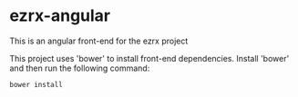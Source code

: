 # ezrx-angular
This is an angular front-end for the ezrx project

This project uses 'bower' to install front-end dependencies. Install 'bower' and then run the following command:

```
bower install
```
